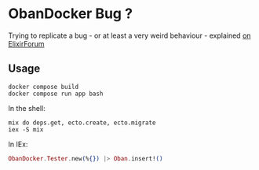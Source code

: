 # ObanDocker Bug ?

Trying to replicate a bug - or at least a very weird behaviour - explained [on ElixirForum](https://elixirforum.com/t/unusual-oban-behaviour-15-second-delays/51533)
## Usage

```
docker compose build
docker compose run app bash
```

In the shell:

```
mix do deps.get, ecto.create, ecto.migrate
iex -S mix
```

In IEx:

```elixir
ObanDocker.Tester.new(%{}) |> Oban.insert!()
```
